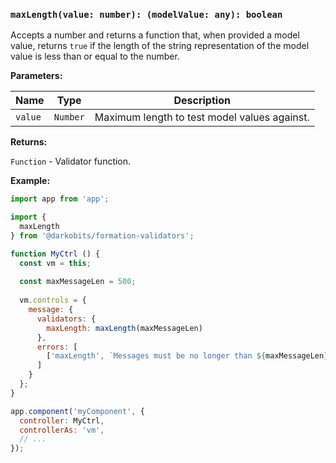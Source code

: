 ### `maxLength(value: number): (modelValue: any): boolean`

Accepts a number and returns a function that, when provided a model value, returns `true` if the length of the string representation of the model value is less than or equal to the number.

**Parameters:**

|Name|Type|Description|
|---|---|---|
|`value`|`Number`|Maximum length to test model values against.|

**Returns:**

`Function` - Validator function.

**Example:**

```js
import app from 'app';

import {
  maxLength
} from '@darkobits/formation-validators';

function MyCtrl () {
  const vm = this;
  
  const maxMessageLen = 500;
  
  vm.controls = {
    message: {
      validators: {
        maxLength: maxLength(maxMessageLen)
      },
      errors: [
        ['maxLength', `Messages must be no longer than ${maxMessageLen} characters.`]
      ]
    }
  };
}

app.component('myComponent', {
  controller: MyCtrl,
  controllerAs: 'vm',
  // ...
});
```